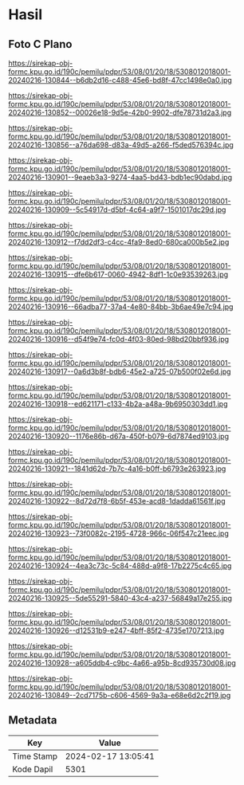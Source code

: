# Hasil

## Foto C Plano

https://sirekap-obj-formc.kpu.go.id/190c/pemilu/pdpr/53/08/01/20/18/5308012018001-20240216-130844--b6db2d16-c488-45e6-bd8f-47cc1498e0a0.jpg

https://sirekap-obj-formc.kpu.go.id/190c/pemilu/pdpr/53/08/01/20/18/5308012018001-20240216-130852--00026e18-9d5e-42b0-9902-dfe78731d2a3.jpg

https://sirekap-obj-formc.kpu.go.id/190c/pemilu/pdpr/53/08/01/20/18/5308012018001-20240216-130856--a76da698-d83a-49d5-a266-f5ded576394c.jpg

https://sirekap-obj-formc.kpu.go.id/190c/pemilu/pdpr/53/08/01/20/18/5308012018001-20240216-130901--9eaeb3a3-9274-4aa5-bd43-bdb1ec90dabd.jpg

https://sirekap-obj-formc.kpu.go.id/190c/pemilu/pdpr/53/08/01/20/18/5308012018001-20240216-130909--5c54917d-d5bf-4c64-a9f7-1501017dc29d.jpg

https://sirekap-obj-formc.kpu.go.id/190c/pemilu/pdpr/53/08/01/20/18/5308012018001-20240216-130912--f7dd2df3-c4cc-4fa9-8ed0-680ca000b5e2.jpg

https://sirekap-obj-formc.kpu.go.id/190c/pemilu/pdpr/53/08/01/20/18/5308012018001-20240216-130915--dfe6b617-0060-4942-8df1-1c0e93539263.jpg

https://sirekap-obj-formc.kpu.go.id/190c/pemilu/pdpr/53/08/01/20/18/5308012018001-20240216-130916--66adba77-37a4-4e80-84bb-3b6ae49e7c94.jpg

https://sirekap-obj-formc.kpu.go.id/190c/pemilu/pdpr/53/08/01/20/18/5308012018001-20240216-130916--d54f9e74-fc0d-4f03-80ed-98bd20bbf936.jpg

https://sirekap-obj-formc.kpu.go.id/190c/pemilu/pdpr/53/08/01/20/18/5308012018001-20240216-130917--0a6d3b8f-bdb6-45e2-a725-07b500f02e6d.jpg

https://sirekap-obj-formc.kpu.go.id/190c/pemilu/pdpr/53/08/01/20/18/5308012018001-20240216-130918--ed621171-c133-4b2a-a48a-9b6950303dd1.jpg

https://sirekap-obj-formc.kpu.go.id/190c/pemilu/pdpr/53/08/01/20/18/5308012018001-20240216-130920--1176e86b-d67a-450f-b079-6d7874ed9103.jpg

https://sirekap-obj-formc.kpu.go.id/190c/pemilu/pdpr/53/08/01/20/18/5308012018001-20240216-130921--1841d62d-7b7c-4a16-b0ff-b6793e263923.jpg

https://sirekap-obj-formc.kpu.go.id/190c/pemilu/pdpr/53/08/01/20/18/5308012018001-20240216-130922--8d72d7f8-6b5f-453e-acd8-1dadda61561f.jpg

https://sirekap-obj-formc.kpu.go.id/190c/pemilu/pdpr/53/08/01/20/18/5308012018001-20240216-130923--73f0082c-2195-4728-966c-06f547c21eec.jpg

https://sirekap-obj-formc.kpu.go.id/190c/pemilu/pdpr/53/08/01/20/18/5308012018001-20240216-130924--4ea3c73c-5c84-488d-a9f8-17b2275c4c65.jpg

https://sirekap-obj-formc.kpu.go.id/190c/pemilu/pdpr/53/08/01/20/18/5308012018001-20240216-130925--5de55291-5840-43c4-a237-56849a17e255.jpg

https://sirekap-obj-formc.kpu.go.id/190c/pemilu/pdpr/53/08/01/20/18/5308012018001-20240216-130926--d12531b9-e247-4bff-85f2-4735e1707213.jpg

https://sirekap-obj-formc.kpu.go.id/190c/pemilu/pdpr/53/08/01/20/18/5308012018001-20240216-130928--a605ddb4-c9bc-4a66-a95b-8cd935730d08.jpg

https://sirekap-obj-formc.kpu.go.id/190c/pemilu/pdpr/53/08/01/20/18/5308012018001-20240216-130849--2cd7175b-c606-4569-9a3a-e68e6d2c2f19.jpg


## Metadata

| Key        | Value               |
| ---------- | ------------------- |
| Time Stamp | 2024-02-17 13:05:41 |
| Kode Dapil | 5301                |



